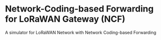 # Network-Coding-based Forwarding for LoRaWAN Gateway (NCF)
A simulator for LoRaWAN Network with Network Coding-based Forwarding
